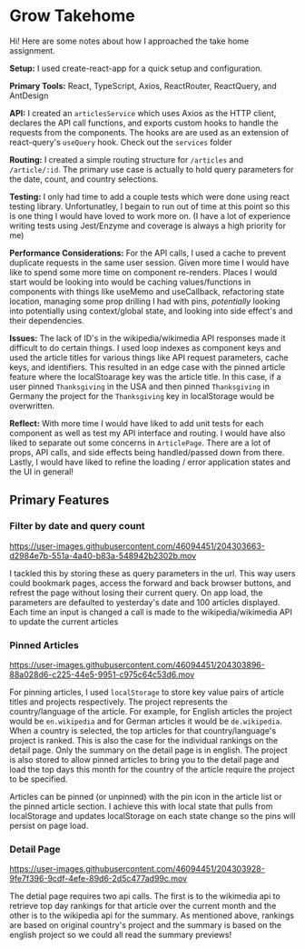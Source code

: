 # Grow Takehome

Hi! Here are some notes about how I approached the take home assignment.

**Setup:** I used create-react-app for a quick setup and configuration.

**Primary Tools:** React, TypeScript, Axios, ReactRouter, ReactQuery, and AntDesign

**API:** I created an `articlesService` which uses Axios as the HTTP client, declares the API call functions, and exports custom hooks to handle the requests from the components. The hooks are are used as an extension of react-query's `useQuery` hook. Check out the `services` folder

**Routing:** I created a simple routing structure for `/articles` and `/article/:id`. The primary use case is actually to hold query parameters for the date, count, and country selections.

**Testing:** I only had time to add a couple tests which were done using react testing library. Unfortunatley, I begain to run out of time at this point so this is one thing I would have loved to work more on. (I have a lot of experience writing tests using Jest/Enzyme and coverage is always a high priority for me)

**Performance Considerations:** For the API calls, I used a cache to prevent duplicate requests in the same user session. Given more time I would have like to spend some more time on component re-renders. Places I would start would be looking into would be caching values/functions in components with things like useMemo and useCallback, refactoring state location, managing some prop drilling I had with pins, _potentially_ looking into potentially using context/global state, and looking into side effect's and their dependencies.

**Issues:**
The lack of ID's in the wikipedia/wikimedia API responses made it difficult to do certain things. I used loop indexes as component keys and used the article titles for various things like API request parameters, cache keys, and identifiers. This resulted in an edge case with the pinned article feature where the localStoarage key was the article title. In this case, if a user pinned `Thanksgiving` in the USA and then pinned `Thanksgiving` in Germany the project for the `Thanksgiving` key in localStorage would be overwritten.

**Reflect:**
With more time I would have liked to add unit tests for each component as well as test my API interface and routing. I would have also liked to separate out some concerns in `ArticlePage`. There are a lot of props, API calls, and side effects being handled/passed down from there. Lastly, I would have liked to refine the loading / error application states and the UI in general!

## Primary Features

### Filter by date and query count


https://user-images.githubusercontent.com/46094451/204303663-d2984e7b-551a-4a40-b83a-548942b2302b.mov


I tackled this by storing these as query parameters in the url. This way users could bookmark pages, access the forward and back browser buttons, and refrest the page without losing their current query. On app load, the parameters are defaulted to yesterday's date and 100 articles displayed. Each time an input is changed a call is made to the wikipedia/wikimedia API to update the current articles

### Pinned Articles


https://user-images.githubusercontent.com/46094451/204303896-88a028d6-c225-44e5-9951-c975c64c53d6.mov


For pinning articles, I used `localStorage` to store key value pairs of article titles and projects respectively. The project represents the country/language of the article. For example, for English articles the project would be `en.wikipedia` and for German articles it would be `de.wikipedia`. When a country is selected, the top articles for that country/language's project is ranked. This is also the case for the individual rankings on the detail page. Only the summary on the detail page is in english.
The project is also stored to allow pinned articles to bring you to the detail page and load the top days this month for the country of the article require the project to be specified.

Articles can be pinned (or unpinned) with the pin icon in the article list or the pinned article section. I achieve this with local state that pulls from localStorage and updates localStorage on each state change so the pins will persist on page load.

### Detail Page


https://user-images.githubusercontent.com/46094451/204303928-9fe7f396-9cdf-4efe-89d6-2d5c477ad99c.mov


The detial page requires two api calls. The first is to the wikimedia api to retrieve top day rankings for that article over the current month and the other is to the wikipedia api for the summary. As mentioned above, rankings are based on original country's project and the summary is based on the english project so we could all read the summary previews!
